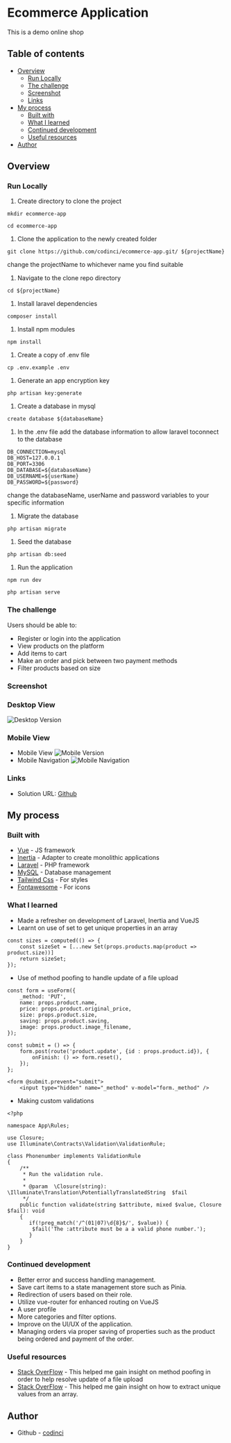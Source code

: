 # Ecommerce Application

This is a demo online shop

## Table of contents

- [Overview](#overview)
  - [Run Locally](#run-locally)
  - [The challenge](#the-challenge)
  - [Screenshot](#screenshot)
  - [Links](#links)
- [My process](#my-process)
  - [Built with](#built-with)
  - [What I learned](#what-i-learned)
  - [Continued development](#continued-development)
  - [Useful resources](#useful-resources)
- [Author](#author)


## Overview

### Run Locally

1. Create directory to clone the project
```
mkdir ecommerce-app

cd ecommerce-app
```

1. Clone the application to the newly created folder
```
git clone https://github.com/codinci/ecommerce-app.git/ ${projectName}
```
change the projectName to whichever name you find suitable

1. Navigate to the clone repo directory
```
cd ${projectName}
```

1. Install laravel dependencies
```
composer install
```

1. Install npm modules
```
npm install
```
1. Create a copy of .env file
```
cp .env.example .env
```

1. Generate an app encryption key
```
php artisan key:generate
```

1. Create a database in mysql
```
create database ${databaseName}
```
1. In the .env file add the database information to allow laravel toconnect to the database
```
DB_CONNECTION=mysql
DB_HOST=127.0.0.1
DB_PORT=3306
DB_DATABASE=${databaseName}
DB_USERNAME=${userName}
DB_PASSWORD=${password}
```
change the databaseName, userName and password variables to your specific information

1. Migrate the database
```
php artisan migrate
```
1. Seed the database
```
php artisan db:seed
```

1. Run the application
```
npm run dev

php artisan serve
```
### The challenge

Users should be able to:

- Register or login into the application
- View products on the platform
- Add items to cart
- Make an order and pick between two payment methods
- Filter products based on size

### Screenshot
### Desktop View
![Desktop Version](/public/images/screenshots/screenshot-desktop.png)

### Mobile View
- Mobile View
![Mobile Version](/public/images/screenshots/screenshot-mobile.png)
- Mobile Navigation
![Mobile Navigation](/public/images/screenshots/screenshot-mobile-navbar.png)

### Links

- Solution URL: [Github](https://github.com/codinci/ecommerce-app)

## My process

### Built with

- [Vue](https://vuejs.org/) - JS framework
- [Inertia](https://inertiajs.com/) - Adapter to create monolithic applications
- [Laravel](https://laravel.com/) - PHP framework
- [MySQL](https://www.mysql.com/) - Database management
- [Tailwind Css](https://tailwindcss.com/) - For styles
- [Fontawesome](https://fontawesome.com/) - For icons


### What I learned
- Made a refresher on development of Laravel, Inertia and VueJS
- Learnt on use of set to get unique properties in an array
```
const sizes = computed(() => {
	const sizeSet = [...new Set(props.products.map(product => product.size))]
	return sizeSet;
});
```
- Use of method poofing to handle update of a file upload
```
const form = useForm({
	_method: 'PUT',
    name: props.product.name,
    price: props.product.original_price,
	size: props.product.size,
	saving: props.product.saving,
	image: props.product.image_filename,
});
```
```
const submit = () => {
    form.post(route('product.update', {id : props.product.id}), {
        onFinish: () => form.reset(),
    });
};
```
```
<form @submit.prevent="submit">
	<input type="hidden" name="_method" v-model="form._method" />
```
- Making custom validations
```
<?php

namespace App\Rules;

use Closure;
use Illuminate\Contracts\Validation\ValidationRule;

class Phonenumber implements ValidationRule
{
    /**
     * Run the validation rule.
     *
     * @param  \Closure(string): \Illuminate\Translation\PotentiallyTranslatedString  $fail
     */
    public function validate(string $attribute, mixed $value, Closure $fail): void
    {
       if(!preg_match('/^(01|07)\d{8}$/', $value)) {
        $fail('The :attribute must be a a valid phone number.');
       }
    }
}
```


### Continued development

- Better error and success handling management.
- Save cart items to a state management store such as Pinia.
- Redirection of users based on their role.
- Utilize vue-router for enhanced routing on VueJS
- A user profile
- More categories and filter options.
- Improve on the UI/UX of the application.
- Managing orders via proper saving of properties such as the product being ordered
  and payment of the order.


### Useful resources

- [Stack OverFlow](https://stackoverflow.com/questions/69297185/updating-the-image-in-laravel-8-inertia-validation-error-even-the-fields-are) - This helped me gain insight on method poofing in order to help resolve update of a file upload
- [Stack OverFlow](https://stackoverflow.com/questions/1960473/get-all-unique-values-in-a-javascript-array-remove-duplicatesb) - This helped me gain insight on how to extract unique values from an array.

## Author
- Github - [codinci](https://github.com/codinci)

